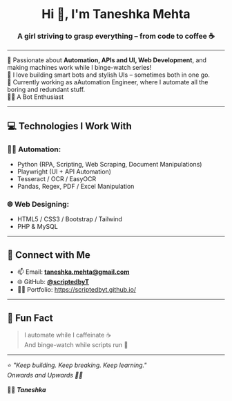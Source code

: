 <h1 align="center">Hi 👋, I'm Taneshka Mehta</h1>
<h3 align="center">A girl striving to grasp everything – from code to coffee ☕</h3>

---

🌟 Passionate about **Automation, APIs and UI, Web Development**, and making machines work while I binge-watch series!  
🔧 I love building smart bots and stylish UIs – sometimes both in one go.  
🎯 Currently working as aAutomation Engineer, where I automate all the boring and redundant stuff. <br>
👩‍💻 A Bot Enthusiast

---

## 💻 Technologies I Work With

### 👩‍💻 Automation:
- Python (RPA, Scripting, Web Scraping, Document Manipulations)
- Playwright (UI + API Automation)
- Tesseract / OCR / EasyOCR
- Pandas, Regex, PDF / Excel Manipulation

### 🌐 Web Designing:
- HTML5 / CSS3 / Bootstrap / Tailwind
- PHP & MySQL

---

## 🔗 Connect with Me

- 📫 Email: **taneshka.mehta@gmail.com**
- 🌐 GitHub: [**@scriptedbyT**](https://github.com/scriptedbyT)
- 👩‍💻 Portfolio: https://scriptedbyt.github.io/ 

---

## 🎉 Fun Fact

> I automate while I caffeinate ☕  
> And binge-watch while scripts run 👀

---

⭐ *"Keep building. Keep breaking. Keep learning."* <br>
*Onwards and Upwards 🚀✨*
<br>
<br>
👩‍💻 _**Taneshka**_

